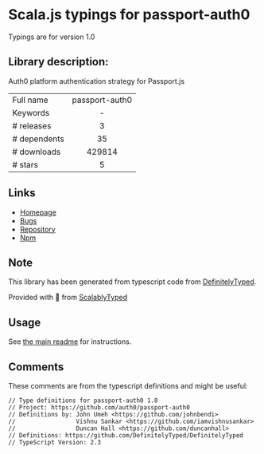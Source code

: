 
# Scala.js typings for passport-auth0

Typings are for version 1.0

## Library description:
Auth0 platform authentication strategy for Passport.js

|                    |                 |
| ------------------ | :-------------: |
| Full name          | passport-auth0 |
| Keywords           | - |
| # releases         | 3 |
| # dependents       | 35 |
| # downloads        | 429814 |
| # stars            | 5 |

## Links
- [Homepage](https://github.com/auth0/passport-auth0#readme)
- [Bugs](https://github.com/auth0/passport-auth0/issues)
- [Repository](https://github.com/auth0/passport-auth0)
- [Npm](https://www.npmjs.com/package/passport-auth0)
    


## Note
This library has been generated from typescript code from [DefinitelyTyped](https://definitelytyped.org).

Provided with :purple_heart: from [ScalablyTyped](https://github.com/oyvindberg/ScalablyTyped)

## Usage
See [the main readme](../../readme.md) for instructions.

## Comments

These comments are from the typescript definitions and might be useful:
```
// Type definitions for passport-auth0 1.0
// Project: https://github.com/auth0/passport-auth0
// Definitions by: John Umeh <https://github.com/johnbendi>
//                 Vishnu Sankar <https://github.com/iamvishnusankar>
//                 Duncan Hall <https://github.com/duncanhall>
// Definitions: https://github.com/DefinitelyTyped/DefinitelyTyped
// TypeScript Version: 2.3

```

